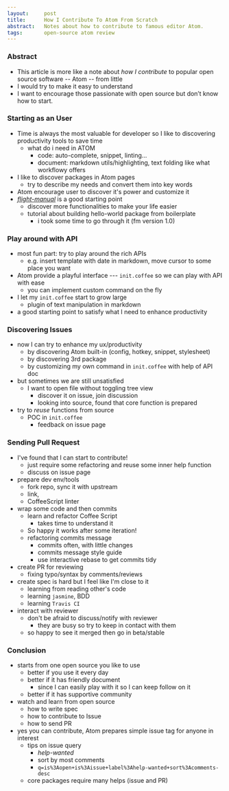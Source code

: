 ```yaml
---
layout:     post
title:      How I Contribute To Atom From Scratch
abstract:   Notes about how to contribute to famous editor Atom.
tags:       open-source atom review
---
```



### Abstract

  - This article is more like a note about *how I contribute* to popular open source software -- Atom -- from little
  - I would try to make it easy to understand
  - I want to encourage those passionate with open source but don’t know how to start.

### Starting as an User

  - Time is always the most valuable for developer so I like to discovering productivity tools to save time
      - what do i need in ATOM
          - code: auto-complete, snippet, linting...
          - document: markdown utils/highlighting, text folding like what workflowy offers
  - I like to discover packages in Atom pages
      - try to describe my needs and convert them into key words
  - Atom encourage user to discover it's power and customize it
  - *[flight-manual]* is a good starting point
      - discover more functionalities to make your life easier
      - tutorial about building hello-world package from boilerplate
          - i took some time to go through it (fm version 1.0)

### Play around with API

  - most fun part: try to play around the rich APIs
      - e.g. insert template with date in markdown, move cursor to some place you want
  - Atom provide a playful interface --- `init.coffee` so we can play with API with ease
      - you can implement custom command on the fly
  - I let my `init.coffee` start to grow large
      - plugin of text manipulation in markdown
  - a good starting point to satisfy what I need to enhance productivity

### Discovering Issues

  - now I can try to enhance my ux/productivity
      - by discovering Atom built-in (config, hotkey, snippet, stylesheet)
      - by discovering 3rd package
      - by customizing my own command in `init.coffee` with help of API doc
  - but sometimes we are still unsatisfied
      - I want to open file without toggling tree view
          - discover it on issue, join discussion
          - looking into source, found that core function is prepared
  - try to *reuse* functions from source
      - POC in `init.coffee`
          - feedback on issue page

### Sending Pull Request

  - I've found that I can start to contribute!
      - just require some refactoring and reuse some inner help function
      - discuss on issue page
  - prepare dev env/tools
      - fork repo, sync it with upstream
      - link,
      - CoffeeScript linter
  - wrap some code and then commits
      - learn and refactor Coffee Script
          - takes time to understand it
      - So happy it works after some iteration!
      - refactoring commits message
          - commits often, with little changes
          - commits message style guide
          - use interactive rebase to get commits tidy
  - create PR for reviewing
      - fixing typo/syntax by comments/reviews
  - create spec is hard but I feel like I'm close to it
      - learning from reading other's code
      - learning `jasmine`, BDD
      - learning `Travis CI`
  - interact with reviewer
      - don't be afraid to discuss/notify with reviewer
          - they are busy so try to keep in contact with them
      - so happy to see it merged then go in beta/stable

### Conclusion

  - starts from one open source you like to use
      - better if you use it every day
      - better if it has friendly document
          - since I can easily play with it so I can keep follow on it
      - better if it has supportive community
  - watch and learn from open source
      - how to write spec
      - how to contribute to Issue
      - how to send PR
  - yes you can contribute, Atom prepares simple issue tag for anyone in interest
      - tips on issue query
          - *help-wanted*
          - sort by most comments
          - `q=is%3Aopen+is%3Aissue+label%3Ahelp-wanted+sort%3Acomments-desc`
      - core packages require many helps (issue and PR)


[flight-manual]: https://flight-manual.atom.io/
